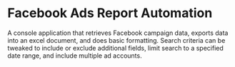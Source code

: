 # Facebook Ads Report Automation
 A console application that retrieves Facebook campaign data, exports data into an excel document, and does basic formatting. Search criteria can be tweaked to include or exclude additional fields, limit search to a specified date range, and include multiple ad accounts.
